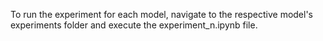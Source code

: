 To run the experiment for each model, navigate to the respective model's experiments folder and execute the experiment_n.ipynb file.
